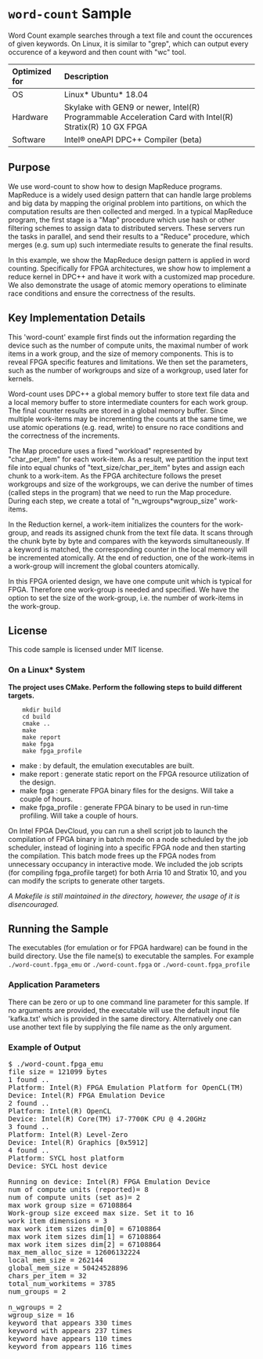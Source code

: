 # `word-count` Sample

Word Count example searches through a text file and count the occurences of given keywords. On Linux, it is similar to "grep", which can output every occurence of a keyword and then count with "wc" tool.  

| Optimized for                     | Description
|:---                               |:---
| OS                                | Linux* Ubuntu* 18.04
| Hardware                          | Skylake with GEN9 or newer, Intel(R) Programmable Acceleration Card with Intel(R) Stratix(R) 10 GX FPGA
| Software                          | Intel&reg; oneAPI DPC++ Compiler (beta)  

## Purpose

We use word-count to show how to design MapReduce programs. MapReduce is a widely used design pattern that can handle large problems and big data by mapping the original problem into partitions, on which the computation results are then collected and merged. In a typical MapReduce program, the first stage is a "Map" procedure which use hash or other filtering schemes to assign data to distributed servers. These servers run the tasks in parallel, and send their results to a "Reduce" procedure, which merges (e.g. sum up) such intermediate results to generate the final results. 

In this example, we show the MapReduce design pattern is applied in word counting. Specifically for FPGA architectures, we show how to implement a reduce kernel in DPC++ and have it work with a customized map procedure. We also demonstrate the usage of atomic memory operations to eliminate race conditions and ensure the correctness of the results.

## Key Implementation Details 

This 'word-count' example first finds out the information regarding the device such as the number of compute units, the maximal number of work items in a work group, and the size of memory components. This is to reveal FPGA specific features and limitations. We then set the parameters, such as the number of workgroups and size of a workgroup, used later for kernels. 

Word-count uses DPC++ a global memory buffer to store text file data and a local memory buffer to store intermediate counters for each work group. The final counter results are stored in a global memory buffer. Since multiple work-items may be incrementing the counts at the same time, we use atomic operations (e.g. read, write) to ensure no race conditions and the correctness of the increments.

The Map procedure uses a fixed "workload" represented by "char_per_item" for each work-item. As a result, we partition the input text file into equal chunks of "text_size/char_per_item" bytes and assign each chunk to a work-item. As the FPGA architecture follows the preset workgroups and size of the workgroups, we can derive the number of times (called steps in the program) that we need to run the Map procedure. During each step, we create a total of "n_wgroups*wgroup_size" work-items.

In the Reduction kernel, a work-item initializes the counters for the work-group, and reads its assigned chunk from the text file data. It scans through the chunk byte by byte and compares with the keywords simultaneously. If a keyword is matched, the corresponding counter in the local memory will be incremented atomically. At the end of reduction, one of the work-items in a work-group will increment the global counters atomically.  

In this FPGA oriented design, we have one compute unit which is typical for FPGA. Therefore one work-group is needed and specified. We have the option to set the size of the work-group, i.e. the number of work-items in the work-group. 

## License  
This code sample is licensed under MIT license. 

### On a Linux* System

**The project uses CMake. Perform the following steps to build different targets.** 

```
    mkdir build
    cd build
    cmake ..
    make
    make report
    make fpga
    make fpga_profile
```
* make : by default, the emulation executables are built.
* make report : generate static report on the FPGA resource utilization of the design.
* make fpga : generate FPGA binary files for the designs. Will take a couple of hours.
* make fpga_profile : generate FPGA binary to be used in run-time profiling. Will take a couple of hours.

On Intel FPGA DevCloud, you can run a shell script job to launch the compilation of FPGA binary in batch mode on a node scheduled by the job scheduler, instead of logining into a specific FPGA node and then starting the compilation. This batch mode frees up the FPGA nodes from unnecessary occupancy in interactive mode. We included the job scripts (for compiling fpga_profile target) for both Arria 10 and Stratix 10, and you can modify the scripts to generate other targets.

*A Makefile is still maintained in the directory, however, the usage of it is disencouraged.*

## Running the Sample

The executables (for emulation or for FPGA hardware) can be found in the build directory. Use the file name(s) to executable the samples. For example
    ```
    ./word-count.fpga_emu
    ```
or
    ```
    ./word-count.fpga
    ```
or
    ```
    ./word-count.fpga_profile
    ```

### Application Parameters
There can be zero or up to one command line parameter for this sample. If no arguments are provided, the executable will use the default input file 'kafka.txt' which is provided in the same directory. Alternatively one can use another text file by supplying the file name as the only argument.

### Example of Output
<pre>
$ ./word-count.fpga_emu 
file size = 121099 bytes 
1 found ..
Platform: Intel(R) FPGA Emulation Platform for OpenCL(TM)
Device: Intel(R) FPGA Emulation Device
2 found ..
Platform: Intel(R) OpenCL
Device: Intel(R) Core(TM) i7-7700K CPU @ 4.20GHz
3 found ..
Platform: Intel(R) Level-Zero
Device: Intel(R) Graphics [0x5912]
4 found ..
Platform: SYCL host platform
Device: SYCL host device

Running on device: Intel(R) FPGA Emulation Device
num of compute units (reported)= 8
num of compute units (set as)= 2
max work group size = 67108864
Work-group size exceed max size. Set it to 16
work item dimensions = 3
max work item sizes dim[0] = 67108864
max work item sizes dim[1] = 67108864
max work item sizes dim[2] = 67108864
max_mem_alloc_size = 12606132224
local_mem_size = 262144
global_mem_size = 50424528896
chars_per_item = 32
total_num_workitems = 3785
num_groups = 2

n_wgroups = 2
wgroup_size = 16
keyword that appears 330 times
keyword with appears 237 times
keyword have appears 110 times
keyword from appears 116 times

</pre>
